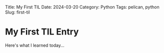 Title: My First TIL
Date: 2024-03-20
Category: Python
Tags: pelican, python
Slug: first-til

# My First TIL Entry

Here's what I learned today...
